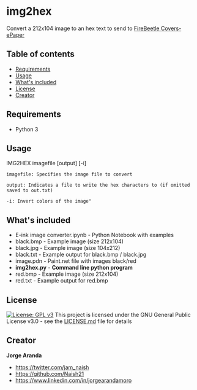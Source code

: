 # img2hex
Convert a 212x104 image to an hex text to send to [FireBeetle Covers-ePaper](https://www.dfrobot.com/wiki/index.php/FireBeetle_Covers-ePaper_Black%26White%26Red_Display_Module_SKU:_DFR0531)


## Table of contents

- [Requirements](#requirements)
- [Usage](#usage)
- [What's included](#whats-included)
- [License](#license)
- [Creator](#creator)


## Requirements

- Python 3


## Usage

IMG2HEX imagefile [output] [-i]

    imagefile: Specifies the image file to convert
  
    output: Indicates a file to write the hex characters to (if omitted saved to out.txt)
  
    -i: Invert colors of the image"


## What's included

- E-ink image converter.ipynb - Python Notebook with examples
- black.bmp                   - Example image (size 212x104)
- black.jpg                   - Example image (size 104x212)
- black.txt                   - Example output for black.bmp / black.jpg
- image.pdn                   - Paint.net file with images black/red
- **img2hex.py**              - **Command line python program**
- red.bmp                     - Example image (size 212x104)
- red.txt                     - Example output for red.bmp


## License
[![License: GPL v3](https://img.shields.io/badge/License-GPLv3-blue.svg)](https://www.gnu.org/licenses/gpl-3.0)
This project is licensed under the GNU General Public License v3.0 - see the [LICENSE.md](https://github.com/Naish21/img2hex/blob/master/LICENSE) file for details


## Creator

**Jorge Aranda**

- <https://twitter.com/jam_naish>
- <https://github.com/Naish21>
- <https://www.linkedin.com/in/jorgearandamoro>
